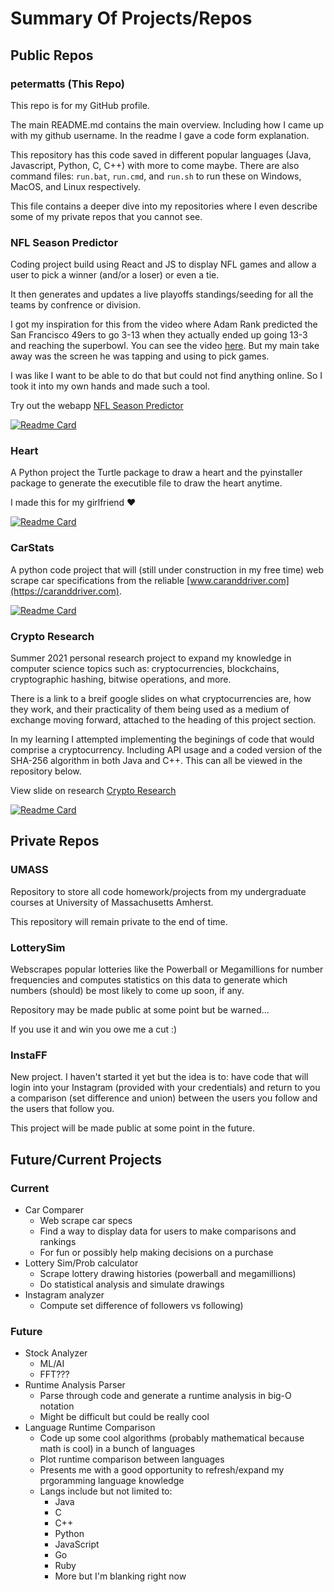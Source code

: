 # Summary Of Projects/Repos

## Public Repos

### **petermatts** (This Repo)

This repo is for my GitHub profile.

The main README.md contains the main overview. Including how I came up with my github username. In the readme I gave a code form explanation. 

This repository has this code saved in different popular languages (Java, Javascript, Python, C, C++) with more to come maybe. There are also command files: `run.bat`, `run.cmd`, and `run.sh` to run these on Windows, MacOS, and Linux respectively.

This file contains a deeper dive into my repositories where I even describe some of my private repos that you cannot see.

### **NFL Season Predictor**

Coding project build using React and JS to display NFL games and allow a user to pick a winner (and/or a loser) or even a tie.

It then generates and updates a live playoffs standings/seeding for all the teams by confrence or division.

I got my inspiration for this from the video where Adam Rank predicted the San Francisco 49ers to go 3-13 when they actually ended up going 13-3 and reaching the superbowl. You can see the video [here](https://www.youtube.com/watch?v=PzQORLyBCI4). But my main take away was the screen he was tapping and using to pick games.

I was like I want to be able to do that but could not find anything online. So I took it into my own hands and made such a tool.

Try out the webapp [NFL Season Predictor](https://nfl-season-predictor.web.app/)

[![Readme Card](https://github-readme-stats.vercel.app/api/pin/?username=petermatts&repo=nfl-season-predictor)](https://github.com/petermatts/nfl-season-predictor)

### **Heart** 

A Python project the Turtle package to draw a heart and the pyinstaller package to generate the executible file to draw the heart anytime.

I made this for my girlfriend ❤️

[![Readme Card](https://github-readme-stats.vercel.app/api/pin/?username=petermatts&repo=Heart)](https://github.com/petermatts/Heart)

### **CarStats**

A python code project that will (still under construction in my free time) web scrape car specifications from the reliable [www.caranddriver.com](https://caranddriver.com).

[![Readme Card](https://github-readme-stats.vercel.app/api/pin/?username=petermatts&repo=CarStats)](https://github.com/petermatts/CarStats)

### **Crypto Research**

Summer 2021 personal research project to expand my knowledge in computer science topics such as: cryptocurrencies, blockchains, cryptographic hashing, bitwise operations, and more. 

There is a link to a breif google slides on what cryptocurrencies are, how they work, and their practicality of them being used as a medium of exchange moving forward, attached to the heading of this project section.

In my learning I attempted implementing the beginings of code that would comprise a cryptocurrency. Including API usage and a coded version of the SHA-256 algorithm in both Java and C++. This can all be viewed in the repository below.

View slide on research [Crypto Research](https://docs.google.com/presentation/d/1A-kybBkG2lw1iO6qyywTAImklQ_yI9XctO-q7yy05p0/edit?usp=sharing)

[![Readme Card](https://github-readme-stats.vercel.app/api/pin/?username=petermatts&repo=Crypto-Research)](https://github.com/petermatts/Crypto-Research)


## Private Repos

### **UMASS**

Repository to store all code homework/projects from my undergraduate courses at University of Massachusetts Amherst.

This repository will remain private to the end of time.

### **LotterySim**

Webscrapes popular lotteries like the Powerball or Megamillions for number frequencies and computes statistics on this data to generate which numbers (should) be most likely to come up soon, if any.

Repository may be made public at some point but be warned...

If you use it and win you owe me a cut :)

### **InstaFF**

New project. I haven't started it yet but the idea is to: have code that will login into your Instagram (provided with your credentials) and return to you a comparison (set difference and union) between the users you follow and the users that follow you.

This project will be made public at some point in the future.

## Future/Current Projects

### **Current**
- Car Comparer
  - Web scrape car specs
  - Find a way to display data for users to make comparisons and rankings
  - For fun or possibly help making decisions on a purchase
- Lottery Sim/Prob calculator
  - Scrape lottery drawing histories (powerball and megamillions) 
  - Do statistical analysis and simulate drawings
- Instagram analyzer
  - Compute set difference of followers vs following)

### **Future**
- Stock Analyzer
  - ML/AI
  - FFT???
- Runtime Analysis Parser
  - Parse through code and generate a runtime analysis in big-O notation
  - Might be difficult but could be really cool
- Language Runtime Comparison
  - Code up some cool algorithms (probably mathematical because math is cool) in a bunch of languages
  - Plot runtime comparison between languages
  - Presents me with a good opportunity to refresh/expand my prgoramming language knowledge
  - Langs include but not limited to:
    - Java
    - C
    - C++
    - Python
    - JavaScript
    - Go
    - Ruby
    - More but I'm blanking right now

